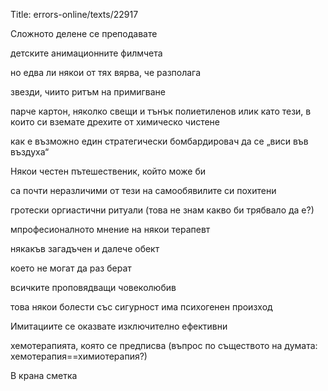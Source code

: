 Title: errors-online/texts/22917

Сложното делене се преподавате

детските анимационните филмчета

но едва ли някои от тях вярва, че разполага

звезди, чиито ритъм на примигване

парче картон, няколко свещи и тънък полиетиленов илик като тези, в които си вземате дрехите от химическо чистене

как е възможно един стратегически бомбардировач да се „виси във въздуха“

Някои честен пътешественик, който може би

са почти неразличими от тези на самообявилите си похитени

гротески оргиастични ритуали (това не знам какво би трябвало да е?)

мпрофесионалното мнение на някои терапевт

някакъв загадъчен и далече обект

което не могат да раз берат

всичките проповядващи човеколюбив

това някои болести със сигурност има психогенен произход

Имитациите се оказвате изключително ефективни

хемотерапията, която се предписва (въпрос по съществото на думата: хемотерапия==химиотерапия?)

В крана сметка
